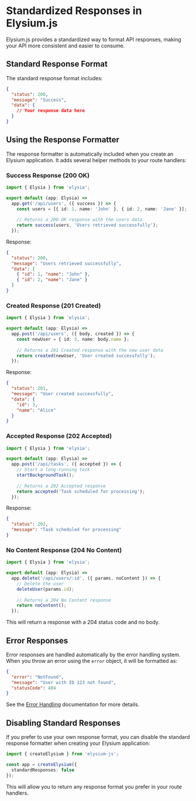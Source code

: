 # Standardized Responses in Elysium.js

Elysium.js provides a standardized way to format API responses, making your API more consistent and easier to consume.

## Standard Response Format

The standard response format includes:

```json
{
  "status": 200,
  "message": "Success",
  "data": {
    // Your response data here
  }
}
```

## Using the Response Formatter

The response formatter is automatically included when you create an Elysium application. It adds several helper methods to your route handlers:

### Success Response (200 OK)

```typescript
import { Elysia } from 'elysia';

export default (app: Elysia) =>
  app.get('/api/users', ({ success }) => {
    const users = [{ id: 1, name: 'John' }, { id: 2, name: 'Jane' }];
    
    // Returns a 200 OK response with the users data
    return success(users, 'Users retrieved successfully');
  });
```

Response:

```json
{
  "status": 200,
  "message": "Users retrieved successfully",
  "data": [
    { "id": 1, "name": "John" },
    { "id": 2, "name": "Jane" }
  ]
}
```

### Created Response (201 Created)

```typescript
import { Elysia } from 'elysia';

export default (app: Elysia) =>
  app.post('/api/users', ({ body, created }) => {
    const newUser = { id: 3, name: body.name };
    
    // Returns a 201 Created response with the new user data
    return created(newUser, 'User created successfully');
  });
```

Response:

```json
{
  "status": 201,
  "message": "User created successfully",
  "data": {
    "id": 3,
    "name": "Alice"
  }
}
```

### Accepted Response (202 Accepted)

```typescript
import { Elysia } from 'elysia';

export default (app: Elysia) =>
  app.post('/api/tasks', ({ accepted }) => {
    // Start a long-running task
    startBackgroundTask();
    
    // Returns a 202 Accepted response
    return accepted('Task scheduled for processing');
  });
```

Response:

```json
{
  "status": 202,
  "message": "Task scheduled for processing"
}
```

### No Content Response (204 No Content)

```typescript
import { Elysia } from 'elysia';

export default (app: Elysia) =>
  app.delete('/api/users/:id', ({ params, noContent }) => {
    // Delete the user
    deleteUser(params.id);
    
    // Returns a 204 No Content response
    return noContent();
  });
```

This will return a response with a 204 status code and no body.

## Error Responses

Error responses are handled automatically by the error handling system. When you throw an error using the `error` object, it will be formatted as:

```json
{
  "error": "NotFound",
  "message": "User with ID 123 not found",
  "statusCode": 404
}
```

See the [Error Handling](./errors.md) documentation for more details.

## Disabling Standard Responses

If you prefer to use your own response format, you can disable the standard response formatter when creating your Elysium application:

```typescript
import { createElysium } from 'elysium-js';

const app = createElysium({
  standardResponses: false
});
```

This will allow you to return any response format you prefer in your route handlers.
